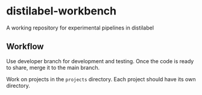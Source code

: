 # distilabel-workbench
A working repository for experimental pipelines in distilabel


## Workflow

Use developer branch for development and testing. Once the code is ready to share, merge it to the main branch.

Work on projects in the `projects` directory. Each project should have its own directory.